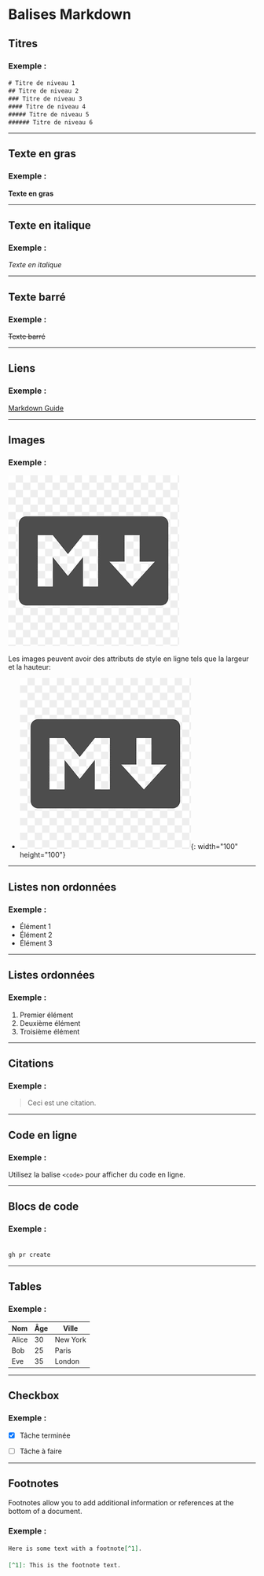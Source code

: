 # Balises Markdown

## Titres

### Exemple :
```
# Titre de niveau 1
## Titre de niveau 2
### Titre de niveau 3
#### Titre de niveau 4
##### Titre de niveau 5
###### Titre de niveau 6
```
---

## Texte en gras

### Exemple :

**Texte en gras**

---

## Texte en italique

### Exemple :

*Texte en italique*

---

## Texte barré

### Exemple :

~~Texte barré~~

---

## Liens

### Exemple :

[Markdown Guide](https://www.markdownguide.org/)

---

## Images

### Exemple :

![Logo Markdown](.//images/markdownlogo.png)

Les images peuvent avoir des attributs de style en ligne tels que la largeur et la hauteur:


- ![Logo Markdown](./images/markdownlogo.png){: width="100" height="100"}








---

## Listes non ordonnées

### Exemple :

- Élément 1
- Élément 2
- Élément 3

---

## Listes ordonnées

### Exemple :

1. Premier élément
2. Deuxième élément
3. Troisième élément

---

## Citations

### Exemple :

> Ceci est une citation.

---

## Code en ligne

### Exemple :

Utilisez la balise `<code>` pour afficher du code en ligne.

---

## Blocs de code

### Exemple :


```markdown

gh pr create 

```




---

## Tables

### Exemple :

| Nom   | Âge | Ville    |
|-------|-----|----------|
| Alice | 30  | New York |
| Bob   | 25  | Paris    |
| Eve   | 35  | London   |

---

## Checkbox

### Exemple :

- [x] Tâche terminée
- [ ] Tâche à faire
  


---
  ## Footnotes

Footnotes allow you to add additional information or references at the bottom of a document.

### Exemple :
```markdown
Here is some text with a footnote[^1].

[^1]: This is the footnote text.

```